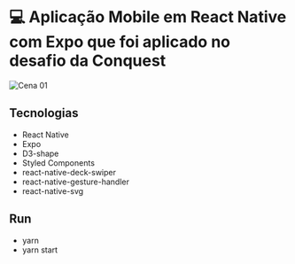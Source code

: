 # :computer: Aplicação Mobile em React Native com Expo que foi aplicado no desafio da Conquest

![Cena 01](image01.gif)

## Tecnologias

- React Native
- Expo
- D3-shape
- Styled Components
- react-native-deck-swiper
- react-native-gesture-handler
- react-native-svg

## Run

- yarn
- yarn start


